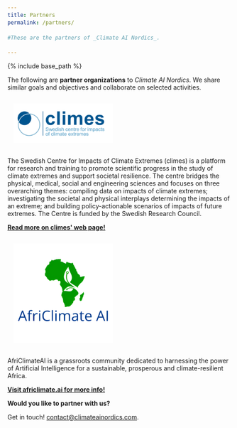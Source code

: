 ```yaml
---
title: Partners
permalink: /partners/

#These are the partners of _Climate AI Nordics_.

---
```

{% include base_path %}

<style>
img {
  width: 16em;
  margin: 1em;
}
</style>

The following are **partner organizations** to *Climate AI Nordics*. We share similar goals and objectives and collaborate on selected activities.

![](/images/partners/climes.png)

The Swedish Centre for Impacts of Climate Extremes (climes) is a platform for research and training to promote scientific progress in the study of climate extremes and support societal resilience. The centre bridges the physical, medical, social and engineering sciences and focuses on three overarching themes: compiling data on impacts of climate extremes; investigating the societal and physical interplays determining the impacts of an extreme; and building policy-actionable scenarios of impacts of future extremes. The Centre is funded by the Swedish Research Council.

**[Read more on climes' web page!](https://climes.se/)**

![](/images/partners/africlimateai.png)

AfriClimateAI is a grassroots community dedicated to harnessing the power of Artificial Intelligence for a sustainable, prosperous and climate-resilient Africa. 

**[Visit africlimate.ai for more info!](https://africlimate.ai/)**

**Would you like to partner with us?**

Get in touch! [contact@climateainordics.com](mailto:contact@climateainordics.com).


